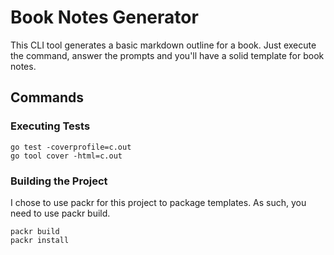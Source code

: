 # Book Notes Generator

This CLI tool generates a basic markdown outline for a book. Just execute the command, answer the prompts and you'll have a solid template for book notes.

## Commands

### Executing Tests

``` Shell
go test -coverprofile=c.out
go tool cover -html=c.out
```

### Building the Project

I chose to use packr for this project to package templates. As such, you need to use packr build.

``` Shell
packr build
packr install
```